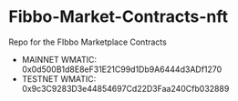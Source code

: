 # Fibbo-Market-Contracts-nft
Repo for the FIbbo Marketplace Contracts

* MAINNET WMATIC: 0x0d500B1d8E8eF31E21C99d1Db9A6444d3ADf1270
* TESTNET WMATIC: 0x9c3C9283D3e44854697Cd22D3Faa240Cfb032889
